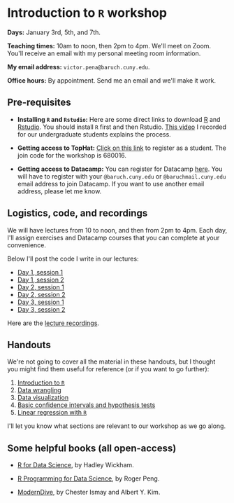 
# Introduction to `R` workshop

**Days:** January 3rd, 5th, and 7th. 

**Teaching times:** 10am to noon, then 2pm to 4pm. We'll meet on Zoom. You'll receive an email with my personal meeting room information.

**My email address:** `victor.pena@baruch.cuny.edu`. 

**Office hours:** By appointment. Send me an email and we'll make it work.

## Pre-requisites

* **Installing `R` and `Rstudio`:** Here are some direct links to download [R](https://cran.r-project.org/) and [Rstudio](https://rstudio.com/). You should install `R` first and then Rstudio. [This video](https://www.youtube.com/watch?v=6GBZxrQyzM0) I recorded for our undergraduate students explains the process. 

* **Getting access to TopHat:** [Click on this link](https://app.tophat.com/register/student/) to register as a student. The join code for the workshop is 680016.

* **Getting access to Datacamp:** You can register for Datacamp [here](https://www.datacamp.com/groups/shared_links/93e614c421fbfdb79b1794c6e571f58a63c48a0b9f7a8e8847e80557f4380fff). You will have to register with your `@baruch.cuny.edu` or `@baruchmail.cuny.edu` email address to join Datacamp. If you want to use another email address, please let me know. 

## Logistics, code, and recordings

We will have lectures from 10 to noon, and then from 2pm to 4pm. Each day, I'll assign exercises and Datacamp courses that you can complete at your convenience.

Below I'll post the code I write in our lectures:

* [Day 1, session 1](http://vicpena.github.io/workshops/2022/day1morn.R)
* [Day 1, session 2](http://vicpena.github.io/workshops/2022/day1aft.R)
* [Day 2, session 1](http://vicpena.github.io/workshops/2022/day2morn_sk.R)
* [Day 2, session 2](http://vicpena.github.io/workshops/2022/day2aft_sk.R)
* [Day 3, session 1](http://vicpena.github.io/workshops/2022/day3morn_sk.R)
* [Day 3, session 2](http://vicpena.github.io/workshops/2022/day3aft_sk.R)

Here are the [lecture recordings](https://www.youtube.com/playlist?list=PLtm7DecWdnxNP5GCExn2F9tHk11a4KdGW).

## Handouts 

We're not going to cover all the material in these handouts, but I thought you might find them useful for reference (or if you want to go further):

1. [Introduction to `R`](https://vicpena.github.io/sta9750/introR.pdf)
2. [Data wrangling](https://vicpena.github.io/sta9750/wrangle1.pdf)
3. [Data visualization](https://vicpena.github.io/sta9750/plots.html)
4. [Basic confidence intervals and hypothesis tests](https://vicpena.github.io/sta9750/basicinference.pdf)
5. [Linear regression with `R`](http://vicpena.github.io/workshops/2021/lm.pdf)

I'll let you know what sections are relevant to our workshop as we go along.

## Some helpful books (all open-access)

* [R for Data Science](https://r4ds.had.co.nz/), by Hadley Wickham.

* [R Programming for Data Science](https://bookdown.org/rdpeng/rprogdatascience/), by Roger Peng. 

* [ModernDive](http://www.moderndive.com), by Chester Ismay and Albert Y. Kim.

